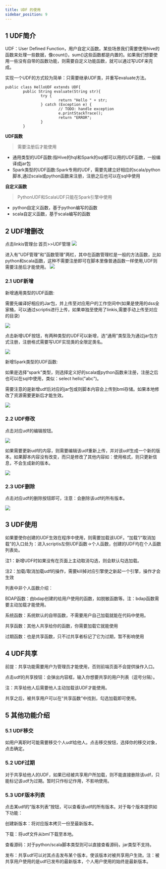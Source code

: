 ```yaml
---
title: UDF 的使用
sidebar_position: 9
---
```


## 1 UDF简介
UDF：User Defined Function，用户自定义函数。某些场景我们需要使用hive的函数来处理一些数据，像count()，sum()这些函数都是内置的。如果我们想要使用一些没有自带的函数功能，则需要自定义功能函数，就可以通过写UDF来完成。

实现一个UDF的方式较为简单：只需要继承UDF类，并重写evaluate方法。  

```
public class HelloUDF extends UDF{
        public String evaluate(String str){
                try {
                        return "Hello " + str;
                } catch (Exception e) {
                        // TODO: handle exception
                        e.printStackTrace();
                        return "ERROR";
                }
        }
```

**UDF函数**
>需要注册后才能使用

- 通用类型的UDF函数:指Hive的hql和Spark的sql都可以用的UDF函数，一般编译成jar包
- Spark类型的UDF函数:Spark专用的UDF，需要先建立好相应的scala/python脚本,通过scala或python函数来注册，注册之后也可以在sql中使用

**自定义函数** 
>PythonUDF和ScalaUDF只能在Spark引擎中使用

- python自定义函数，基于python编写的函数
- scala自定义函数，基于scala编写的函数


## 2 UDF增删改
点击linkis管理台:首页>>UDF管理
![](/Images/udf/udf_01.png)


进入有"UDF管理"和"函数管理"两栏，其中在函数管理栏是一般的方法函数，比如python和scala函数，这种不需要注册即可在脚本里像普通函数一样使用,UDF则需要注册后才能使用。
![](/Images/udf/udf_02.png)


### 2.1 UDF新增
新增通用类型的UDF函数:

需要先编译好相应的Jar包，并上传至对应用户的工作空间中(如果是使用的dss全家桶，可以通过scriptis进行上传，如果单独至使用了linkis,需要手动上传至对应的目录)

![](/Images/udf/udf_09.png)

点击新增UDF按钮，有两种类型的UDF可以新增，选“通用”类型及为通过jar包方式注册，注册格式需要写UDF实现类的全限定类名。

![](/Images/udf/udf_03.png)

新增Spark类型的UDF函数:

如果是选择“spark”类型，则选择定义好的scala或python函数来注册，注册之后也可以在sql中使用，类似：select hello("abc")。

需要注意的是新增udf后对应的jar包或则脚本内容会上传到bml存储。如果本地修改了资源需要更新后才能生效。

![](/Images/udf/udf_04.png)

### 2.2 UDF修改

点击对应udf的编辑按钮。

![](/Images/udf/udf_05.png)


如果需要更新udf的内容，则需要编辑该udf重新上传，并对该udf生成一个新的版本。如果脚本内容没有改变，而只是修改了其他内容如：使用格式，则只更新信息，不会生成新的版本。

![](/Images/udf/udf_06.png)

### 2.3 UDF删除

点击对应udf的删除按钮即可，注意：会删除该udf的所有版本。

![](/Images/udf/udf_07.png)

## 3 UDF使用
如果要使你创建的UDF生效在程序中使用，则需要加载该UDF。“加载”/“取消加载”的入口处为：进入scriptis左侧UDF函数->个人函数，创建的UDF均在个人函数列表处。

注1：新增UDF时如果没有在页面上主动取消勾选，则会默认勾选加载。

注2：加载/取消加载udf的操作，需要kill掉对应引擎使之新起一个引擎，操作才会生效

列表中非个人函数介绍：

BDAP函数：由bdap创建的给用户使用的函数，如脱敏函数等。注：bdap函数需要主动加载才能使用。

系统函数：系统默认的自带函数，不需要用户自己加载就能在代码中使用。

共享函数：其他人共享给你的函数，你需要加载它就能使用

过期函数：也是共享函数，只不过共享者标记了它为过期，暂不影响使用



## 4 UDF共享
前提：共享功能需要用户为管理员才能使用，否则前端页面不会提供操作入口。

点击udf的共享按钮：会弹出内容框，输入你想要共享的用户列表（逗号分隔）。

注：共享给他人后需要他人主动加载该UDF才能使用。



共享之后，被共享用户可以在“共享函数”中找到，勾选加载即可使用。

## 5 其他功能介绍
### 5.1 UDF移交

如用户离职时可能需要移交个人udf给他人。点击移交按钮，选择你的移交对象，点击确定。



### 5.2 UDF过期

对于共享给他人的UDF，如果已经被共享用户所加载，则不能直接删除该udf，只能标记该udf为过期。暂时只作标记作用，不影响使用。

### 5.3 UDF版本列表

点击某udf的“版本列表”按钮，可以查看该udf的所有版本。对于每个版本提供如下功能：

创建新版本：将对应版本拷贝一份至最新版本。

下载：将udf文件从bml下载至本地。

查看源码：对于python/scala脚本类型则可以直接查看源码，jar类型不支持。

发布：共享udf可以对其点击发布某个版本，使该版本对被共享用户生效。注：被共享用户使用的是udf已发布的最新版本，个人用户使用的始终是最新版本。


